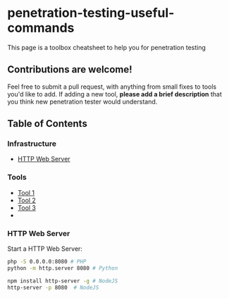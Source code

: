 # penetration-testing-useful-commands

This page is a toolbox cheatsheet to help you for penetration testing

## Contributions are welcome!

Feel free to submit a pull request, with anything from small fixes to tools you'd like to add. If adding a new tool, **please add a brief description** that you think new penetration tester would understand.

## Table of Contents

### Infrastructure
- [HTTP Web Server](#HTTPWebServer)

### Tools
- [Tool 1](#Tool1)
- [Tool 2](#Tool2)
- [Tool 3](#Tool3)
- 

### HTTP Web Server

Start a HTTP Web Server:
```bash
php -S 0.0.0.0:8080 # PHP
python -m http.server 8080 # Python

npm install http-server -g # NodeJS
http-server -p 8080  # NodeJS
```

